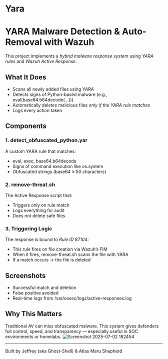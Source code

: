 # Yara

#  YARA Malware Detection & Auto-Removal with Wazuh

This project implements a *hybrid malware response system* using *YARA rules* and *Wazuh Active Response*.

##  What It Does

- Scans all newly added files using YARA
- Detects signs of Python-based malware (e.g., eval(base64.b64decode(...)))
- Automatically deletes malicious files *only if the YARA rule matches*
- Logs every action taken

## Components

### 1. detect_obfuscated_python.yar
A custom YARA rule that matches:
- eval, exec, base64.b64decode
- Signs of command execution like os.system
- Obfuscated strings (base64 ≥ 50 characters)

### 2. remove-threat.sh
The Active Response script that:
- Triggers only on rule match
- Logs everything for audit
- Does not delete safe files

### 3. Triggering Logic
The response is bound to *Rule ID 87104*:
- This rule fires on file creation via Wazuh’s FIM
- When it fires, remove-threat.sh scans the file with YARA
- If a match occurs → the file is deleted 
##  Screenshots
- Successful match and deletion
- False positive avoided
- Real-time logs from /var/ossec/logs/active-responses.log

##  Why This Matters
Traditional AV can miss obfuscated malware. This system gives defenders full control, speed, and transparency — especially useful in SOC environments or homelabs.
![Screenshot 2025-07-02 182454](https://github.com/user-attachments/assets/d153ae9b-a9b4-439d-b633-560d03a93428)

---

Built by Jeffrey (aka Ghost-Shell) & Atlas Maru Shepherd
